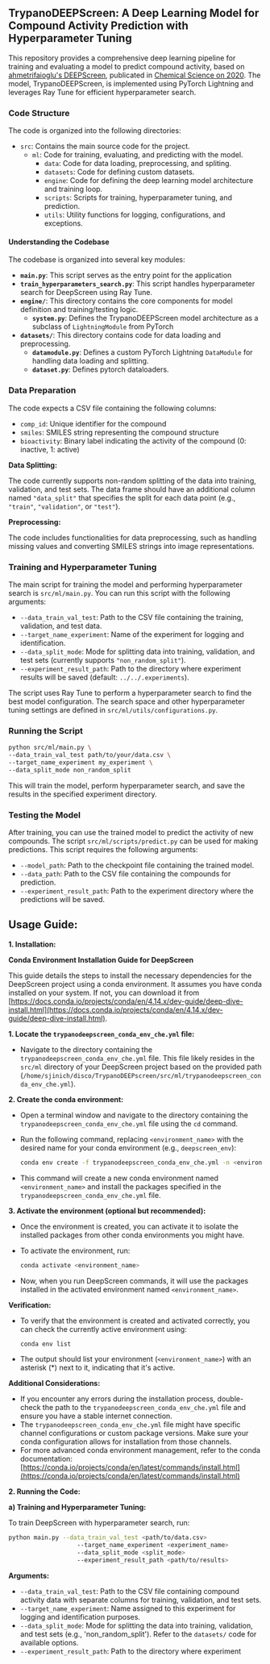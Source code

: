 ## TrypanoDEEPScreen: A Deep Learning Model for Compound Activity Prediction with Hyperparameter Tuning

This repository provides a comprehensive deep learning pipeline for training and evaluating a model to predict compound activity, based on [ahmetrifaioglu's DEEPScreen](https://github.com/cansyl/DEEPScreen), publicated in [Chemical Science on 2020](https://doi.org/10.1039/C9SC03414E). The model, TrypanoDEEPScreen, is implemented using PyTorch Lightning and leverages Ray Tune for efficient hyperparameter search.


### Code Structure

The code is organized into the following directories:

* `src`: Contains the main source code for the project.
    * `ml`: Code for training, evaluating, and predicting with the model.
        * `data`: Code for data loading, preprocessing, and spliting.
        * `datasets`: Code for defining custom datasets.
        * `engine`: Code for defining the deep learning model architecture and training loop.
        * `scripts`: Scripts for training, hyperparameter tuning, and prediction.
        * `utils`: Utility functions for logging, configurations, and exceptions.

#### Understanding the Codebase

The codebase is organized into several key modules:

- **`main.py`**: This script serves as the entry point for the application
- **`train_hyperparameters_search.py`**: This script handles hyperparameter search for DeepScreen using Ray Tune.
- **`engine/`**: This directory contains the core components for model definition and training/testing logic.
    - **`system.py`**: Defines the TrypanoDEEPScreen model architecture as a subclass of `LightningModule` from PyTorch 
- **`datasets/`**: This directory contains code for data loading and preprocessing.
  - **`datamodule.py`**: Defines a custom PyTorch Lightning `DataModule` for handling data loading and splitting.
  - **`dataset.py`**: Defines pytorch dataloaders.

### Data Preparation

The code expects a CSV file containing the following columns:

* `comp_id`: Unique identifier for the compound
* `smiles`: SMILES string representing the compound structure
* `bioactivity`: Binary label indicating the activity of the compound (0: inactive, 1: active)

**Data Splitting:**

The code currently supports non-random splitting of the data into training, validation, and test sets. The data frame should have an additional column named `"data_split"` that specifies the split for each data point (e.g., `"train"`, `"validation"`, or `"test"`).

**Preprocessing:**

The code includes functionalities for data preprocessing, such as handling missing values and converting SMILES strings into image representations.

### Training and Hyperparameter Tuning

The main script for training the model and performing hyperparameter search is `src/ml/main.py`. You can run this script with the following arguments:

* `--data_train_val_test`: Path to the CSV file containing the training, validation, and test data.
* `--target_name_experiment`: Name of the experiment for logging and identification.
* `--data_split_mode`: Mode for splitting data into training, validation, and test sets (currently supports `"non_random_split"`).
* `--experiment_result_path`: Path to the directory where experiment results will be saved (default: `../../.experiments`).

The script uses Ray Tune to perform a hyperparameter search to find the best model configuration. The search space and other hyperparameter tuning settings are defined in `src/ml/utils/configurations.py`.

### Running the Script

```bash
python src/ml/main.py \
--data_train_val_test path/to/your/data.csv \
--target_name_experiment my_experiment \
--data_split_mode non_random_split
```

This will train the model, perform hyperparameter search, and save the results in the specified experiment directory.

### Testing the Model

After training, you can use the trained model to predict the activity of new compounds. The script `src/ml/scripts/predict.py` can be used for making predictions. This script requires the following arguments:

* `--model_path`: Path to the checkpoint file containing the trained model.
* `--data_path`: Path to the CSV file containing the compounds for prediction.
* `--experiment_result_path`: Path to the experiment directory where the predictions will be saved.




## Usage Guide:

**1. Installation:**

**Conda Environment Installation Guide for DeepScreen**

This guide details the steps to install the necessary dependencies for the DeepScreen project using a conda environment. It assumes you have conda installed on your system. If not, you can download it from [https://docs.conda.io/projects/conda/en/4.14.x/dev-guide/deep-dive-install.html](https://docs.conda.io/projects/conda/en/4.14.x/dev-guide/deep-dive-install.html).

**1. Locate the `trypanodeepscreen_conda_env_che.yml` file:**

   - Navigate to the directory containing the `trypanodeepscreen_conda_env_che.yml` file. This file likely resides in the `src/ml` directory of your DeepScreen project based on the provided path (`/home/sjinich/disco/TrypanoDEEPscreen/src/ml/trypanodeepscreen_conda_env_che.yml`).

**2. Create the conda environment:**

   - Open a terminal window and navigate to the directory containing the `trypanodeepscreen_conda_env_che.yml` file using the `cd` command.
   - Run the following command, replacing `<environment_name>` with the desired name for your conda environment (e.g., `deepscreen_env`):

     ```bash
     conda env create -f trypanodeepscreen_conda_env_che.yml -n <environment_name>
     ```

   - This command will create a new conda environment named `<environment_name>` and install the packages specified in the `trypanodeepscreen_conda_env_che.yml` file.

**3. Activate the environment (optional but recommended):**

   - Once the environment is created, you can activate it to isolate the installed packages from other conda environments you might have.
   - To activate the environment, run:

     ```bash
     conda activate <environment_name>
     ```

   - Now, when you run DeepScreen commands, it will use the packages installed in the activated environment named `<environment_name>`.

**Verification:**

   - To verify that the environment is created and activated correctly, you can check the currently active environment using:

     ```bash
     conda env list
     ```

   - The output should list your environment (`<environment_name>`) with an asterisk (*) next to it, indicating that it's active.

**Additional Considerations:**

- If you encounter any errors during the installation process, double-check the path to the `trypanodeepscreen_conda_env_che.yml` file and ensure you have a stable internet connection.
- The `trypanodeepscreen_conda_env_che.yml` file might have specific channel configurations or custom package versions. Make sure your conda configuration allows for installation from those channels.
- For more advanced conda environment management, refer to the conda documentation: [https://conda.io/projects/conda/en/latest/commands/install.html](https://conda.io/projects/conda/en/latest/commands/install.html)


**2. Running the Code:**

**a) Training and Hyperparameter Tuning:**

To train DeepScreen with hyperparameter search, run:

```bash
python main.py --data_train_val_test <path/to/data.csv>
                   --target_name_experiment <experiment_name>
                   --data_split_mode <split_mode>
                   --experiment_result_path <path/to/results>
```

**Arguments:**

- `--data_train_val_test`: Path to the CSV file containing compound activity data with separate columns for training, validation, and test sets.
- `--target_name_experiment`: Name assigned to this experiment for logging and identification purposes.
- `--data_split_mode`: Mode for splitting the data into training, validation, and test sets (e.g., 'non_random_split'). Refer to the `datasets/` code for available options.
- `--experiment_result_path`: Path to the directory where experiment